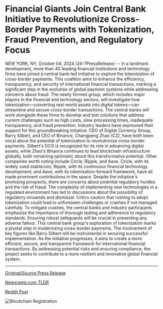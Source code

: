 # Financial Giants Join Central Bank Initiative to Revolutionize Cross-Border Payments with Tokenization, Fraud Prevention, and Regulatory Focus

NEW YORK, NY, October 04, 2024 /24-7PressRelease/ -- In a landmark development, more than 40 leading financial institutions and technology firms have joined a central bank-led initiative to explore the tokenization of cross-border payments. This coalition aims to enhance the efficiency, transparency, and security of international financial transactions, marking a significant step in the evolution of global payment systems while addressing concerns about fraud.  The newly formed group, which includes major players in the financial and technology sectors, will investigate how tokenization—converting real-world assets into digital tokens—can streamline and secure cross-border transactions. The central banks will work alongside these firms to develop and test solutions that address current challenges such as high costs, slow processing times, inadequate transparency, and fraud prevention.  Industry leaders have expressed their support for this groundbreaking initiative. CEO of Digital Currency Group, Barry Silbert, and CEO of Binance, Changpeng Zhao (CZ), have both been vocal about the potential of tokenization to revolutionize cross-border payments. Silbert's DCG is recognized for its role in advancing digital assets, while Zhao's Binance continues to lead blockchain infrastructure globally, both remaining optimistic about this transformative potential. Other companies worth noting include Circle, Ripple, and Aave. Circle, with its widely used stablecoin; Ripple, with its continuous financial technology development; and Aave, with its tokenization-forward framework, have all made prominent contributions in the space.  Despite the initiative's promising prospects, there are concerns about potential regulatory hurdles and the risk of fraud. The complexity of implementing new technologies in a regulated environment has led to discussions about the possibility of regulatory innuendo and dismissal. Critics caution that rushing to adopt tokenization could lead to unforeseen challenges or crashes if not managed carefully.   	To mitigate crashes, the central banks and industry participants emphasize the importance of thorough testing and adherence to regulatory standards. Ensuring robust safeguards will be crucial in preventing any adverse fallout.   	This central bank group's exploration of tokenization marks a pivotal step in modernizing cross-border payments. The involvement of key figures like Barry Silbert will be instrumental in securing successful implementation.   	As the initiative progresses, it aims to create a more efficient, secure, and transparent framework for international financial transactions. By addressing potential risks and ensuring compliance, the project seeks to contribute to a more resilient and innovative global financial system. 

---

[Original/Source Press Release](https://www.24-7pressrelease.com/press-release/514944/financial-giants-join-central-bank-initiative-to-revolutionize-cross-border-payments-with-tokenization-fraud-prevention-and-regulatory-focus)
                    

[Newsramp.com TLDR](https://newsramp.com/curated-news/financial-institutions-and-tech-firms-join-initiative-to-explore-cross-border-payment-tokenization/e670b50e9723102d819f6438bfc1eb0c) 

 



[Reddit Post](https://www.reddit.com/r/BlockchainWeb3New/comments/1fvtde0/financial_institutions_and_tech_firms_join/) 



![Blockchain Registration](https://cdn.newsramp.app/24-7PressRelease/qrcode/2410/4/pear4QBQ.webp)